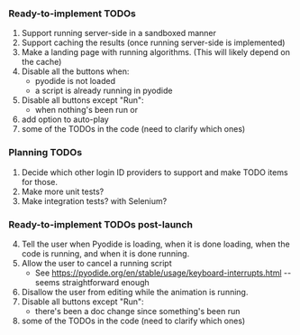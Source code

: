 ### Ready-to-implement TODOs

1. Support running server-side in a sandboxed manner
2. Support caching the results (once running server-side is implemented)
3. Make a landing page with running algorithms.  (This will likely depend on the cache)
5. Disable all the buttons when:
   * pyodide is not loaded
   * a script is already running in pyodide
6. Disable all buttons except "Run":
   * when nothing's been run or
7. add option to auto-play
8. some of the TODOs in the code (need to clarify which ones)

### Planning TODOs
1. Decide which other login ID providers to support and make TODO items for those.
2. Make more unit tests?
3. Make integration tests?  with Selenium?

### Ready-to-implement TODOs post-launch
4. Tell the user when Pyodide is loading, when it is done loading, when the code is running, and when it is done running.
7. Allow the user to cancel a running script
   * See https://pyodide.org/en/stable/usage/keyboard-interrupts.html -- seems straightforward enough
6. Disallow the user from editing while the animation is running.
6. Disable all buttons except "Run":
   * there's been a doc change since something's been run
8. some of the TODOs in the code (need to clarify which ones)
